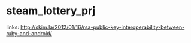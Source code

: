 # steam_lottery_prj
links:
http://skim.la/2012/01/16/rsa-public-key-interoperability-between-ruby-and-android/
